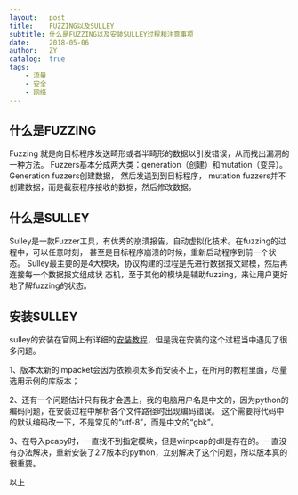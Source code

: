 ```yaml
---
layout:   post
title:    FUZZING以及SULLEY
subtitle: 什么是FUZZING以及安装SULLEY过程和注意事项
date:     2018-05-06
author:   ZY
catalog:  true
tags:
    - 流量
    - 安全
    - 网络
---
```


## 什么是FUZZING
Fuzzing 就是向目标程序发送畸形或者半畸形的数据以引发错误，从而找出漏洞的一种方法。
Fuzzers基本分成两大类：generation（创建）和mutation（变异）。Generation fuzzers创建数据，
然后发送到到目标程序， mutation fuzzers并不创建数据，而是截获程序接收的数据，然后修改数据。

## 什么是SULLEY
Sulley是一款Fuzzer工具，有优秀的崩溃报告，自动虚拟化技术。在fuzzing的过程中，可以任意时刻，
甚至是目标程序崩溃的时候，重新启动程序到前一个状态。
Sulley最主要的是4大模块，协议构建的过程是先进行数据报文建模，然后再连接每一个数据报文组成状
态机，至于其他的模块是辅助fuzzing，来让用户更好地了解fuzzing的状态。

## 安装SULLEY
sulley的安装在官网上有详细的[安装教程](https://github.com/OpenRCE/sulley/wiki/Windows-Installation)，但是我在安装的这个过程当中遇见了很多问题。

1、版本太新的impacket会因为依赖项太多而安装不上，在所用的教程里面，尽量选用示例的库版本；

2、还有一个问题估计只有我才会遇上，我的电脑用户名是中文的，因为python的编码问题，在安装过程中解析各个文件路径时出现编码错误。
这个需要将代码中的默认编码改一下，不是常见的“utf-8”，而是中文的“gbk”。

3、在导入pcapy时，一直找不到指定模块，但是winpcap的dll是存在的。一直没有办法解决，重新安装了2.7版本的python，立刻解决了这个问题，所以版本真的很重要。

以上
